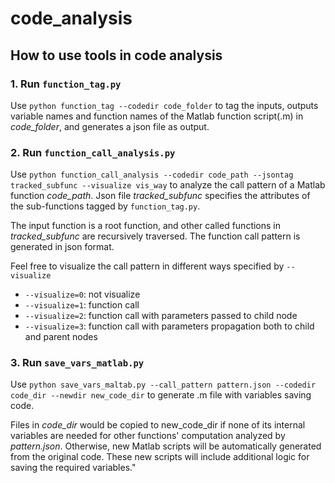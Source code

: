 # code_analysis



## How to use tools in code analysis 

### 1. Run `function_tag.py`
Use `python function_tag --codedir code_folder`
to tag the inputs, outputs variable names and function names of the Matlab function script(.m) in *code_folder*, and generates a json file as output.

### 2. Run `function_call_analysis.py`
Use `python function_call_analysis --codedir code_path --jsontag tracked_subfunc --visualize vis_way` to analyze the call pattern of a Matlab function *code_path*. Json file *tracked_subfunc* specifies the attributes of the sub-functions tagged by `function_tag.py`.

The input function is a root function, and other called functions in  *tracked_subfunc* are recursively traversed. The function call pattern is generated in json format.

Feel free to visualize the call pattern in different ways specified by `--visualize`
- `--visualize=0`: not visualize
- `--visualize=1`: function call
- `--visualize=2`: function call with parameters passed to child node
- `--visualize=3`: function call with parameters propagation both to child and parent nodes

### 3. Run `save_vars_matlab.py`
Use `python save_vars_maltab.py --call_pattern pattern.json --codedir code_dir --newdir new_code_dir` to generate .m file with variables saving code.

Files in *code_dir* would be copied to new_code_dir if none of its internal variables are needed for other functions' computation analyzed by *pattern.json*. Otherwise, new Matlab scripts will be automatically generated from the original code. These new scripts will include additional logic for saving the required variables."